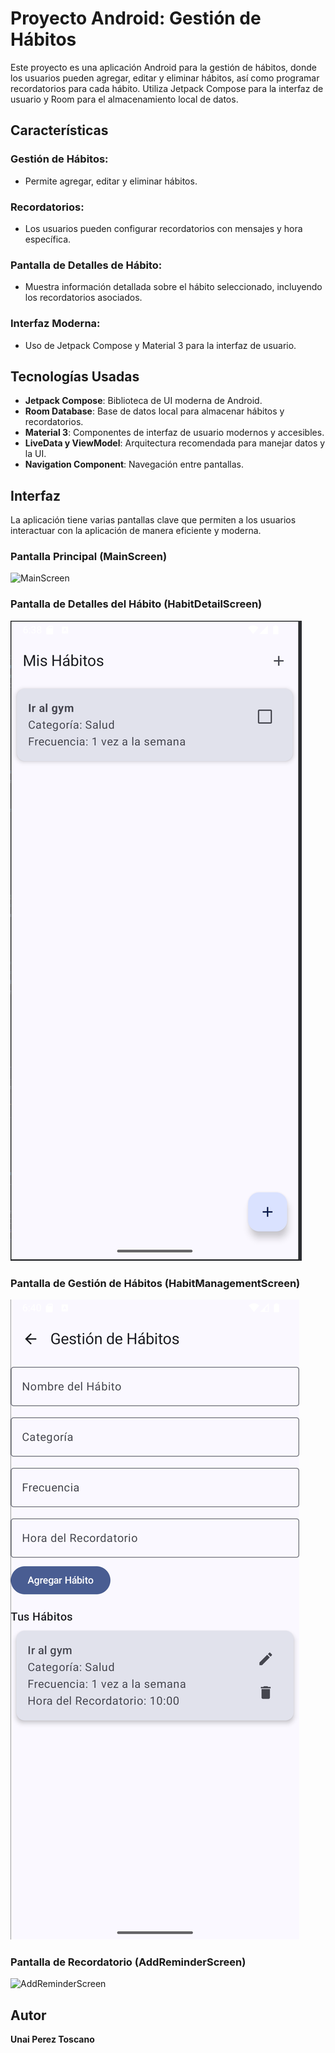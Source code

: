 # Proyecto Android: Gestión de Hábitos

Este proyecto es una aplicación Android para la gestión de hábitos, donde los usuarios pueden agregar, editar y eliminar hábitos, así como programar recordatorios para cada hábito. Utiliza Jetpack Compose para la interfaz de usuario y Room para el almacenamiento local de datos.

## Características

### Gestión de Hábitos:
- Permite agregar, editar y eliminar hábitos.

### Recordatorios:
- Los usuarios pueden configurar recordatorios con mensajes y hora específica.

### Pantalla de Detalles de Hábito:
- Muestra información detallada sobre el hábito seleccionado, incluyendo los recordatorios asociados.

### Interfaz Moderna:
- Uso de Jetpack Compose y Material 3 para la interfaz de usuario.

## Tecnologías Usadas

- **Jetpack Compose**: Biblioteca de UI moderna de Android.
- **Room Database**: Base de datos local para almacenar hábitos y recordatorios.
- **Material 3**: Componentes de interfaz de usuario modernos y accesibles.
- **LiveData y ViewModel**: Arquitectura recomendada para manejar datos y la UI.
- **Navigation Component**: Navegación entre pantallas.

## Interfaz

La aplicación tiene varias pantallas clave que permiten a los usuarios interactuar con la aplicación de manera eficiente y moderna.

### Pantalla Principal (MainScreen)
![MainScreen]()


### Pantalla de Detalles del Hábito (HabitDetailScreen)
![HabitDetailScreen](https://github.com/unai5665/ProyectoAndroidFinal/blob/master/MainScreen.PNG)


### Pantalla de Gestión de Hábitos (HabitManagementScreen)
![HabitManagementScreen](https://github.com/unai5665/ProyectoAndroidFinal/blob/master/HabitManagementScreen.PNG)


### Pantalla de Recordatorio (AddReminderScreen)
![AddReminderScreen]()


## Autor
**Unai Perez Toscano**
